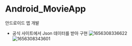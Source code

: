 # Android_MovieApp
안드로이드 앱 개발
- 공식 사이트에서 Json 데이터를 받아 구현
![1656308336622](https://user-images.githubusercontent.com/62934257/175867646-181ebc9f-a6c8-4c52-b1df-0778321acdce.jpg)
![1656308343601](https://user-images.githubusercontent.com/62934257/175867651-33e9e6c6-750e-4f7e-a350-da17ce35a741.jpg)
